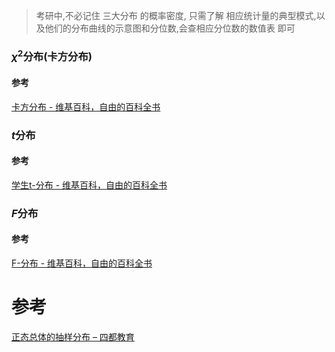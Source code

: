 

> 考研中,不必记住 三大分布 的概率密度, 只需了解 相应统计量的典型模式,以及他们的分布曲线的示意图和分位数,会查相应分位数的数值表 即可


### $\chi^2$分布(卡方分布)

#### 参考
[卡方分布 - 维基百科，自由的百科全书](https://zh.wikipedia.org/wiki/%E5%8D%A1%E6%96%B9%E5%88%86%E4%BD%88)


### $t$分布

#### 参考
[学生t-分布 - 维基百科，自由的百科全书](https://zh.wikipedia.org/wiki/%E5%8F%B8%E5%BE%92%E9%A0%93t%E5%88%86%E5%B8%83)
### $F$分布

#### 参考
[F-分布 - 维基百科，自由的百科全书](https://zh.wikipedia.org/wiki/F-%E5%88%86%E5%B8%83)

# 参考
[正态总体的抽样分布 – 四都教育](https://www.sudoedu.com/%e6%a6%82%e7%8e%87%e7%bb%9f%e8%ae%a1%e8%a7%86%e9%a2%91%e8%af%be%e7%a8%8b/%e7%bb%9f%e8%ae%a1%e7%9a%84%e5%9f%ba%e6%9c%ac%e6%a6%82%e5%bf%b5/%e6%ad%a3%e6%80%81%e6%80%bb%e4%bd%93%e7%9a%84%e6%8a%bd%e6%a0%b7%e5%88%86%e5%b8%83-4/)
